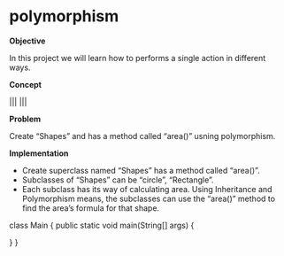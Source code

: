 # polymorphism


**Objective**

In this project we will learn how to performs a single action in different ways.

**Concept**

|||
|||

**Problem**

Create “Shapes” and has a method called “area()” usning polymorphism.

**Implementation**
* Create superclass named “Shapes” has a method called “area()”.
* Subclasses of “Shapes” can be “circle”, “Rectangle”.
* Each subclass has its way of calculating area. Using Inheritance and Polymorphism means, the subclasses can use the “area()” method to find the area’s formula for that shape.
  
class Main {
  public static void main(String[] args) {
 
  }
}
